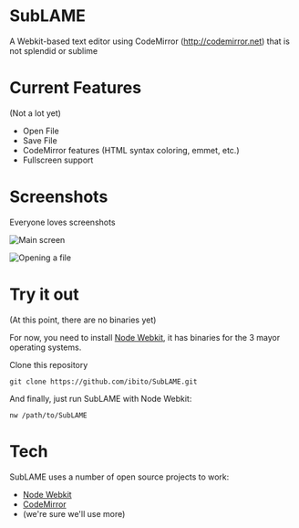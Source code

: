 SubLAME
=========
A Webkit-based text editor using CodeMirror (http://codemirror.net) that is not splendid or sublime


Current Features
================
(Not a lot yet)

- Open File
- Save File
- CodeMirror features (HTML syntax coloring, emmet, etc.)
- Fullscreen support

Screenshots
===========
Everyone loves screenshots

![Main screen](https://raw.githubusercontent.com/ibito/SubLAME/master/img/screenshots/SubLAME.png "Main screen")

![Opening a file](https://raw.githubusercontent.com/ibito/SubLAME/master/img/screenshots/SubLAME-open-file.png "Opening a file")


Try it out
==========
(At this point, there are no binaries yet)

For now, you need to install [Node Webkit](https://github.com/rogerwang/node-webkit), it has binaries for the 3 mayor operating systems.

Clone this repository
```
git clone https://github.com/ibito/SubLAME.git
```

And finally, just run SubLAME with Node Webkit:
```
nw /path/to/SubLAME
```

Tech
====

SubLAME uses a number of open source projects to work:
- [Node Webkit](https://github.com/rogerwang/node-webkit)
- [CodeMirror](http://codemirror.net)
- (we're sure we'll use more)

